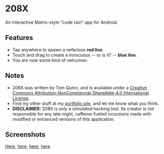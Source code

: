 208X
====

An interactive Matrix-style "code rain" app for Android.

## Features
* Tap anywhere to spawn a nefarious __red line__.
* Touch and drag to create a innocuous -- or is it? -- **blue line**.
* You are now some kind of netrunner.

## Notes
* 208X was written by Tom Quinn, and is available under a [Creative Commons Attribution-NonCommercial-ShareAlike 4.0 International License](http://creativecommons.org/licenses/by-nc-sa/4.0/).
* Find my other stuff at my [portfolio site](http://cargocollective.com/tomquinn), and let me know what you think.
* **DISCLAIMER:** 208X is only a _simulated_ hacking tool. Its creator is not responsible for any late-night, caffeine-fueled incursions made with modified or enhanced versions of this application.

## Screenshots
[Here](http://i.imgur.com/aSipTqF.png), [here](http://i.imgur.com/rGQwB5A.png), [here](http://i.imgur.com/99druDe.png), [here](http://i.imgur.com/x12Gg9P.png).
